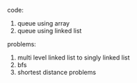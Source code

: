 code:
1. queue using array
2. queue using linked list

problems:
1. multi level linked list to singly linked list
2. bfs
3. shortest distance problems
